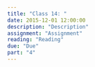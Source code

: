 ```yaml
---
title: "Class 14: "
date: 2015-12-01 12:00:00
description: "Description"
assignment: "Assignment"
reading: "Reading"
due: "Due"
part: "4"
---
```



